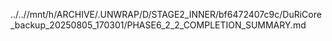 ../..//mnt/h/ARCHIVE/.UNWRAP/D/STAGE2_INNER/bf6472407c9c/DuRiCore_backup_20250805_170301/PHASE6_2_2_COMPLETION_SUMMARY.md